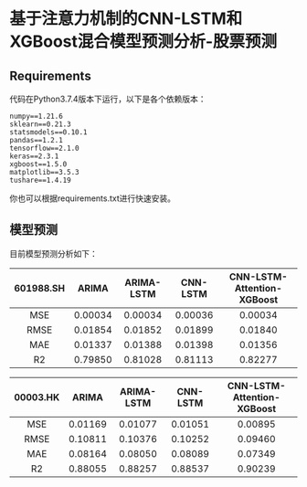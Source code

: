 # 基于注意力机制的CNN-LSTM和XGBoost混合模型预测分析-股票预测

## Requirements

代码在Python3.7.4版本下运行，以下是各个依赖版本：
```
numpy==1.21.6
sklearn==0.21.3
statsmodels==0.10.1
pandas==1.2.1
tensorflow==2.1.0
keras==2.3.1
xgboost==1.5.0
matplotlib==3.5.3
tushare==1.4.19
```
你也可以根据requirements.txt进行快速安装。

## 模型预测
目前模型预测分析如下：

| 601988.SH |  ARIMA  | ARIMA-LSTM | CNN-LSTM | CNN-LSTM-Attention-XGBoost |
|:---------:|:-------:|:----------:|:--------:|:--------------------------:|
|    MSE    | 0.00034 |  0.00034   | 0.00036  |          0.00034           |
|   RMSE    | 0.01854 |  0.01852   | 0.01899  |          0.01840           |
|    MAE    | 0.01337 |  0.01388   | 0.01398  |          0.01356           |
|    R2     | 0.79850 |  0.81028   | 0.81113  |          0.82277           |

| 00003.HK |  ARIMA  | ARIMA-LSTM | CNN-LSTM | CNN-LSTM-Attention-XGBoost |
|:--------:|:-------:|:----------:|:--------:|:--------------------------:|
|   MSE    | 0.01169 |  0.01077   | 0.01051  |          0.00895           |
|   RMSE   | 0.10811 |  0.10376   | 0.10252  |          0.09460           |
|   MAE    | 0.08164 |  0.08050   | 0.08089  |          0.07349           |
|    R2    | 0.88055 |  0.88257   | 0.88537  |          0.90239           |